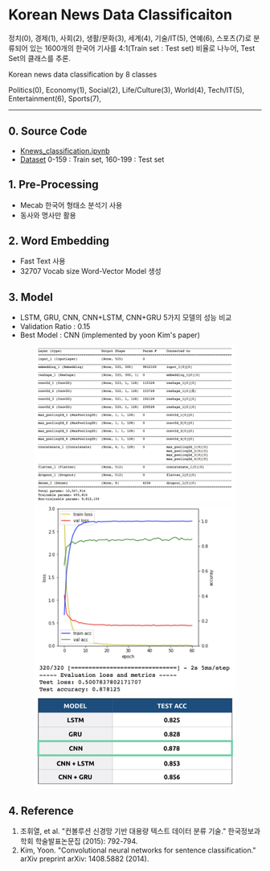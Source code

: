 # Korean News Data Classificaiton

정치(0), 경제(1), 사회(2), 생활/문화(3), 세계(4), 기술/IT(5), 연예(6), 스포츠(7)로 분류되어 있는 1600개의 한국어 기사를 4:1(Train set : Test set) 비율로 나누어, Test Set의 클래스를 추론.

Korean news data classification by 8 classes

Politics(0), Economy(1), Social(2), Life/Culture(3), World(4), Tech/IT(5), Entertainment(6), Sports(7),

----
## 0. Source Code
- [Knews_classification.ipynb](https://github.com/Moog303/Korean_News_Classification/blob/master/knews_classification.ipynb)
- [Dataset](https://github.com/Moog303/Korean_News_Classification/tree/master/newsData) 0-159 : Train set, 160-199 : Test set

## 1. Pre-Processing
- Mecab 한국어 형태소 분석기 사용
- 동사와 명사만 활용

## 2. Word Embedding
- Fast Text 사용
- 32707 Vocab size Word-Vector Model 생성

## 3. Model
- LSTM, GRU, CNN, CNN+LSTM, CNN+GRU 5가지 모델의 성능 비교
- Validation Ratio : 0.15
- Best Model : CNN (implemented by yoon Kim's paper)
<p align ="center">
 <img src="./img/model.png" width="400"/>
 <img src="./img/result.png" width="400/">
 <img src="./img/modelEvaluation.png" width="400"/>
</p>

## 4. Reference
1. 조휘열, et al. "컨볼루션 신경망 기반 대용량 텍스트 데이터 분류 기술." 한국정보과학회 학술발표논문집 (2015): 792-794.
2. Kim, Yoon. "Convolutional neural networks for sentence classification." arXiv preprint arXiv: 1408.5882 (2014).

